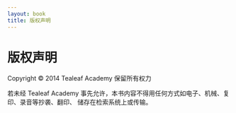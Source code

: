 ```yaml
---
layout: book
title: 版权声明
---
```


# 版权声明

Copyright © 2014 Tealeaf Academy 保留所有权力

若未经 Tealeaf Academy 事先允许，本书内容不得用任何方式如电子、机械、复印、录音等抄袭、翻印、
储存在检索系统上或传输。

